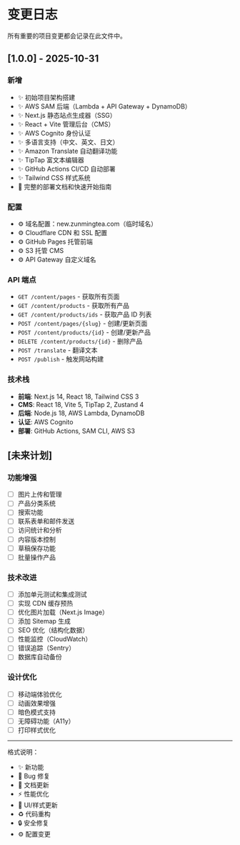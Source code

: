 # 变更日志

所有重要的项目变更都会记录在此文件中。

## [1.0.0] - 2025-10-31

### 新增
- ✨ 初始项目架构搭建
- ✨ AWS SAM 后端（Lambda + API Gateway + DynamoDB）
- ✨ Next.js 静态站点生成器（SSG）
- ✨ React + Vite 管理后台（CMS）
- ✨ AWS Cognito 身份认证
- ✨ 多语言支持（中文、英文、日文）
- ✨ Amazon Translate 自动翻译功能
- ✨ TipTap 富文本编辑器
- ✨ GitHub Actions CI/CD 自动部署
- ✨ Tailwind CSS 样式系统
- 📝 完整的部署文档和快速开始指南

### 配置
- ⚙️ 域名配置：new.zunmingtea.com（临时域名）
- ⚙️ Cloudflare CDN 和 SSL 配置
- ⚙️ GitHub Pages 托管前端
- ⚙️ S3 托管 CMS
- ⚙️ API Gateway 自定义域名

### API 端点
- `GET /content/pages` - 获取所有页面
- `GET /content/products` - 获取所有产品
- `GET /content/products/ids` - 获取产品 ID 列表
- `POST /content/pages/{slug}` - 创建/更新页面
- `POST /content/products/{id}` - 创建/更新产品
- `DELETE /content/products/{id}` - 删除产品
- `POST /translate` - 翻译文本
- `POST /publish` - 触发网站构建

### 技术栈
- **前端**: Next.js 14, React 18, Tailwind CSS 3
- **CMS**: React 18, Vite 5, TipTap 2, Zustand 4
- **后端**: Node.js 18, AWS Lambda, DynamoDB
- **认证**: AWS Cognito
- **部署**: GitHub Actions, SAM CLI, AWS S3

## [未来计划]

### 功能增强
- [ ] 图片上传和管理
- [ ] 产品分类系统
- [ ] 搜索功能
- [ ] 联系表单和邮件发送
- [ ] 访问统计和分析
- [ ] 内容版本控制
- [ ] 草稿保存功能
- [ ] 批量操作产品

### 技术改进
- [ ] 添加单元测试和集成测试
- [ ] 实现 CDN 缓存预热
- [ ] 优化图片加载（Next.js Image）
- [ ] 添加 Sitemap 生成
- [ ] SEO 优化（结构化数据）
- [ ] 性能监控（CloudWatch）
- [ ] 错误追踪（Sentry）
- [ ] 数据库自动备份

### 设计优化
- [ ] 移动端体验优化
- [ ] 动画效果增强
- [ ] 暗色模式支持
- [ ] 无障碍功能（A11y）
- [ ] 打印样式优化

---

格式说明：
- ✨ 新功能
- 🐛 Bug 修复
- 📝 文档更新
- ⚡ 性能优化
- 🎨 UI/样式更新
- ♻️ 代码重构
- 🔒 安全修复
- ⚙️ 配置变更

